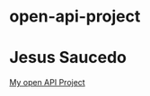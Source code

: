 # open-api-project
# Jesus Saucedo
[My open API Project](https://github.com/Jesus1937/open-api-project)